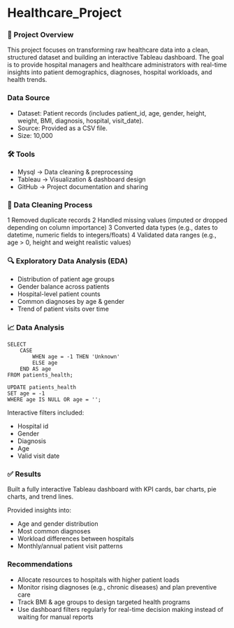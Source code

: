 # Healthcare_Project

### 📌 Project Overview

This project focuses on transforming raw healthcare data into a clean, structured dataset and building an interactive Tableau dashboard.
The goal is to provide hospital managers and healthcare administrators with real-time insights into patient demographics, diagnoses, hospital workloads, and health trends.

### Data Source

- Dataset: Patient records (includes patient_id, age, gender, height, weight, BMI, diagnosis, hospital, visit_date).
- Source: Provided as a CSV file.
- Size: 10,000

### 🛠 Tools

- Mysql → Data cleaning & preprocessing
- Tableau → Visualization & dashboard design
- GitHub → Project documentation and sharing

### 🧹 Data Cleaning Process

1 Removed duplicate records
2 Handled missing values (imputed or dropped depending on column importance)
3 Converted data types (e.g., dates to datetime, numeric fields to integers/floats)
4 Validated data ranges (e.g., age > 0, height and weight realistic values)

### 🔍 Exploratory Data Analysis (EDA)

- Distribution of patient age groups
- Gender balance across patients
- Hospital-level patient counts
- Common diagnoses by age & gender
- Trend of patient visits over time

### 📈 Data Analysis

```
SELECT 
    CASE 
        WHEN age = -1 THEN 'Unknown'
        ELSE age
    END AS age
FROM patients_health;

UPDATE patients_health
SET age = -1
WHERE age IS NULL OR age = '';
```

Interactive filters included:

- Hospital id
- Gender
- Diagnosis
- Age
- Valid visit date


### ✅ Results

Built a fully interactive Tableau dashboard with KPI cards, bar charts, pie charts, and trend lines.

Provided insights into:

- Age and gender distribution
- Most common diagnoses
- Workload differences between hospitals
- Monthly/annual patient visit patterns

### Recommendations

- Allocate resources to hospitals with higher patient loads
- Monitor rising diagnoses (e.g., chronic diseases) and plan preventive care
- Track BMI & age groups to design targeted health programs
- Use dashboard filters regularly for real-time decision making instead of waiting for manual reports
